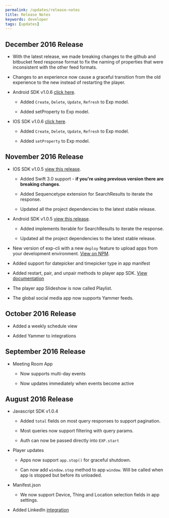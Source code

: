 ```yaml
---
permalink: /updates/release-notes
title: Release Notes
keywords: developer
tags: [updates]
---
```




## December 2016 Release

- With the latest release, we made breaking changes to the github and bitbucket feed response format to fix the naming of properties that were inconsistent with the other feed formats.

- Changes to an experience now cause a graceful transition from the old experience to the new instead of restarting the player.

- Android SDK v1.0.6 [click here](https://github.com/ScalaInc/exp-android-sdk/releases/tag/v1.0.6).
  
  - Added `Create`, `Delete`, `Update`, `Refresh` to Exp model.

  - Added setProperty to Exp model.

- IOS SDK v1.0.6 [click here](https://github.com/ScalaInc/exp-ios-sdk/releases/tag/v1.0.6).
  
  - Added `Create`, `Delete`, `Update`, `Refresh` to Exp model.
  
  - Added `setProperty` to Exp model.


## November 2016 Release

- IOS SDK v1.0.5 [view this release](https://github.com/ScalaInc/exp-ios-sdk/releases/tag/v1.0.5).
 
  - Added Swift 3.0 support - **if you're using previous version there are breaking changes**.
 	
  - Added Sequencetype extension for SearchResults to iterate the response.

  - Updated all the project dependencies to the latest stable release. 

- Android SDK v1.0.5 [view this release](https://github.com/ScalaInc/exp-android-sdk/releases/tag/v1.0.5).

  - Added implements Iterable<T> for SearchResults to iterate the response.  

  - Updated all the project dependencies to the latest stable release. 

- New version of exp-cli with a new `deploy` feature to upload apps from your development environment. [View on NPM](https://www.npmjs.com/package/exp-cli).

- Added support for datepicker and timepicker type in app manifest

- Added restart, pair, and unpair methods to player app SDK. [View documentation](http://docs.goexp.io/developers/reference/player-app-sdk/#restarting-and-pairing)

- The player app Slideshow is now called Playlist.

- The global social media app now supports Yammer feeds.

  

## October 2016 Release

- Added a weekly schedule view

- Added Yammer to integrations

## September 2016 Release

- Meeting Room App

  - Now supports multi-day events

  - Now updates immediately when events become active

## August 2016 Release

- Javascript SDK v1.0.4

  - Added `total` fields on most query responses to support pagination.

  - Most queries now support filtering with query params.

  - Auth can now be passed directly into `EXP.start`

- Player updates

  - Apps now support `app.stop()` for graceful shutdown.

  - Can now add `window.stop` method to app `window`. Will be called when app is stopped but before its unloaded.

- Manifest.json

  - We now support Device, Thing and Location selection fields in app settings.

- Added LinkedIn [integration](/developers/guides/feeds/#integrations)

